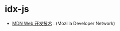 # idx-js 

-   [MDN Web 开发技术](https://developer.mozilla.org/zh-CN/docs/Web) :
    (Mozilla Developer Network)
